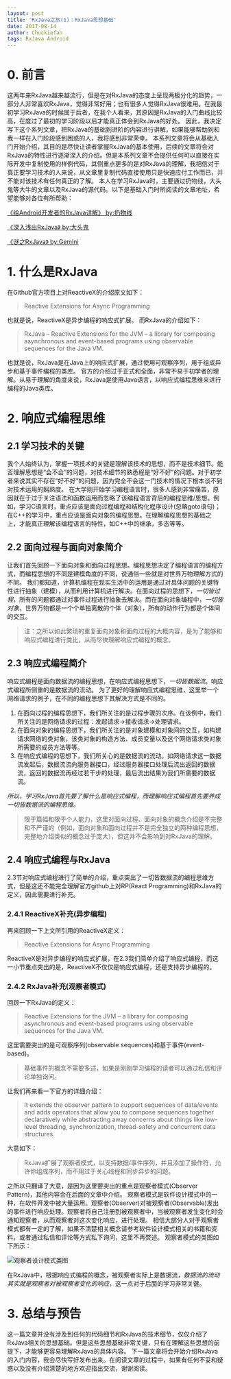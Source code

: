 ```yaml
---
layout: post
title: 'RxJava之旅(1)：RxJava思想基础'
date: 2017-08-14
author: Chuckiefan
tags: RxJava Android
---
```

# 0. 前言

这两年来RxJava越来越流行，但是在对RxJava的态度上呈现两极分化的趋势，一部分人非常喜欢RxJava，觉得非常好用；也有很多人觉得RxJava很难用。在我最初学习RxJava的时候属于后者，在我个人看来，其原因是RxJava的入门曲线比较高，在度过了最初的学习阶段以后才能真正体会到RxJava的好处。
因此，我决定写下这个系列文章，把RxJava的基础到进阶的内容进行讲解，如果能够帮助到和我一样在入门阶段感到困惑的人，我将感到非常荣幸。
本系列文章将会从基础入门开始介绍，其目的是尽快让读者掌握RxJava的基本使用，后续的文章将会对RxJava的特性进行逐渐深入的介绍。但是本系列文章不会提供任何可以直接在实际开发中复制使用的样例代码，其侧重点更多的是对RxJava的理解，我相信对于真正要学习技术的人来说，从文章里复制代码直接使用只是快速应付工作而已，并不能对该技术有任何真正的了解。
本人在学习RxJava时，主要通过扔物线，大头鬼等大牛的文章以及RxJava的源代码。以下是基础入门时所阅读的文章地址，希望能够对各位有所帮助：

[《给Android开发者的RxJava详解》 by:扔物线](http://gank.io/post/560e15be2dca930e00da1083)

[《深入浅出RxJava》 by:大头鬼](http://blog.csdn.net/lzyzsd/article/details/41833541)

[《谜之RxJava》 by:Gemini](https://segmentfault.com/a/1190000004049490)


# 1. 什么是RxJava

在Github官方项目上对ReactiveX的介绍原文如下：

> Reactive Extensions for Async Programming

也就是说，ReactiveX是异步编程的响应式扩展。
而RxJava的介绍如下：

> RxJava – Reactive Extensions for the JVM – a library for composing asynchronous and event-based programs using observable sequences for the Java VM.

也就是说，RxJava是在Java上的响应式扩展，通过使用可观察序列，用于组成异步和基于事件编程的类库。
官方的介绍过于正式和全面，非常不易于初学者的理解。从易于理解的角度来说，RxJava是使用Java语言，以响应式编程思维来进行编程的Java类库。

# 2. 响应式编程思维

## 2.1 学习技术的关键

我个人始终认为，掌握一项技术的关键是理解该技术的思想，而不是技术细节。能否理解思想是“会不会”的问题，对技术细节的熟悉程是“好不好”的问题。对于初学者来说其实不存在“好不好”的问题，因为完全不会这一门技术的情况下根本谈不到对技术运用的娴熟度。
在大学刚开始学习编程语言时，很多人感到非常痛苦，原因就在于过于关注语法和函数运用而忽略了该编程语言背后的编程思维/思想。例如，学习C语言时，重点应该是面向过程编程和结构化程序设计(忽略goto语句)；在C++的学习中，重点应该是面向对象的编程思想。在理解编程思想的基础之上，才能真正理解该编程语言的特性，如C++中的继承，多态等等。

## 2.2 面向过程与面向对象简介

让我们首先回顾一下面向对象和面向过程思想。编程思想决定了编程语言的编程方式，而编程思想的不同是建模角度的不同，说通俗一些就是对世界万物理解方式的不同。
我们都知道，计算机编程在现实生活中的运用是通过对具体问题的关键特性进行抽象（建模），从而利用计算机进行解决。在面向过程的思想下，*一切皆过程*，所有的问题都通过对事件过程进行抽象去解决。而在面向对象编程中，*一切皆对象*，世界万物都是一个个单独离散的个体（对象），所有的动作行为都是个体间的交互。

> 注：之所以如此繁琐的重复面向对象和面向过程的大概内容，是为了能够和响应式编程进行类比，从而尽快理解响应式编程的概念。

## 2.3 响应式编程简介

响应式编程是面向数据流的编程思想，在响应式编程思想下，*一切皆数据流*。响应式编程所侧重的是数据流的流动。
为了更好的理解响应式编程思维，这里举一个网络请求的例子，在不同的编程思想下其解决方式是不同的。

1. 在面向过程的编程思想下，我们所关注的是过程步骤的次序。在该例中，我们所关注的是网络请求的过程：发起请求-\>接收请求-\>处理请求。
2. 在面向对象的编程思想下，我们所关注的是对象建模和对象间的交互，如构建请求网络的类对象，该类对象的构造方法、成员变量以及这个网络请求类对象所需要的成员方法等等。
3. 在响应式编程的思想下，我们所关心的是数据流的流动。如网络请求这一数据流发起后，数据流流向服务器接口，经过服务器接口处理后流出返回的数据流，返回的数据流再经过若干步的处理，最后流出结果为我们所需要的数据流。

*所以，学习RxJava首先要了解什么是响应式编程，而理解响应式编程首先要养成一切皆数据流的编程思维。*

> 限于篇幅和限于个人能力，这里对面向过程、面向对象的概念介绍是不完整和不严谨的（例如，面向对象和面向过程并不是完全独立的两种编程思想，完整地介绍类似的概念过于庞大），但这并不会影响到对RxJava的理解。

## 2.4 响应式编程与RxJava

2.3节对响应式编程进行了简单的介绍，重点突出了一切皆数据流的编程思维方式，但是这还不能完全理解官方github上对RP(React Programming)和RxJava的定义，因此需要进行补充。

### 2.4.1 ReactiveX补充(异步编程)

再来回顾一下上文所引用的ReactiveX定义：

> Reactive Extensions for Async Programming

ReactiveX是对异步编程的响应式扩展，在2.3我们简单介绍了响应式编程，而这一小节重点突出的是，ReactiveX不仅仅是响应式编程，还是支持异步编程的。

### 2.4.2 RxJava补充(观察者模式)

回顾一下RxJava的定义：

> Reactive Extensions for the JVM – a library for composing asynchronous and event-based programs using observable sequences for the Java VM.

这里需要突出的是可观察序列(observable sequences)和基于事件(event-based)。

> 基础事件的概念不需要多述，如果是刚刚学习编程的读者可以通过私信和评论单独询问。

让我们再来看一下官方的详细介绍：

> It extends the observer pattern to support sequences of data/events and adds operators that allow you to compose sequences together declaratively while abstracting away concerns about things like low-level threading, synchronization, thread-safety and concurrent data structures.

大意如下：
> RxJava扩展了观察者模式，以支持数据/事件序列，并且添加了操作符，允许你组成序列，而不用过于关心线程和同步异步的问题。

之所以只翻译了大意，是因为这里要突出的重点是观察者模式(Observer Pattern)，其他内容会在后面的文章中介绍。
观察者模式是软件设计模式中的一种，在软件开发中被大量运用。观察者(Observer)对被观察者(Observable)发出的事件进行响应处理。观察者将自己注册到被观察者中，当被观察者发生变化时会通知观察者，从而观察者对这次变化响应，进行处理。
相信大部分人对于观察者模式都有一定的了解，如果不清楚相关概念请参考软件设计模式相关的书籍和资料，或者通过私信和评论等方式私下询问，这里不再赘述。
观察者模式的类图如下所示：

![观察者设计模式类图](http://upload-images.jianshu.io/upload_images/1226129-65b5ab5fed7d537d.png?imageMogr2/auto-orient/strip%7CimageView2/2/w/1240)

在RxJava中，根据响应式编程的概念，被观察者实际上是数据流，*数据流的流动其实就是观察者对被观察者变化的响应*，这一点对于后面的学习非常关键。

# 3. 总结与预告

这一篇文章并没有涉及到任何的代码细节和RxJava的技术细节，仅仅介绍了RxJava相关的思想基础。但是这些思想基础非常关键，只有在理解这些思想的前提下，才能够更容易理解RxJava的具体内容。
下一篇文章将会开始介绍RxJava的入门内容，我会尽快写好发布出来。在阅读文章的过程中，如果有任何不妥和疑惑以及没有介绍清楚的地方欢迎指出交流，谢谢阅读。